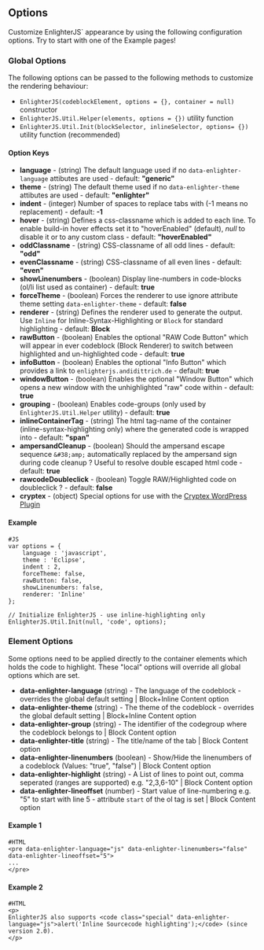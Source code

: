
Options
-------

Customize EnlighterJS` appearance by using the following configuration options. Try to start with one of the Example pages!

### Global Options ###

The following options can be passed to the following methods to customize the rendering behaviour:
* `EnlighterJS(codeblockElement, options = {}, container = null)` constructor
* `EnlighterJS.Util.Helper(elements, options = {})` utility function
* `EnlighterJS.Util.Init(blockSelector, inlineSelector, options= {})` utility function (recommended)

#### Option Keys ####
* **language** - (string) The default language used if no `data-enlighter-language` attibutes are used - default: **"generic"**
* **theme** - (string) The default theme used if no `data-enlighter-theme` attibutes are used - default: **"enlighter"**
* **indent** - (integer) Number of spaces to replace tabs with (-1 means no replacement) - default: **-1**
* **hover** - (string) Defines a css-classname which is added to each line. To enable build-in hover effects set it to "hoverEnabled" (default), *null* to disable it or to any custom class - default: **"hoverEnabled"**
* **oddClassname** - (string) CSS-classname of all odd lines - default: **"odd"**
* **evenClassname** - (string) CSS-classname of all even lines - default: **"even"**
* **showLinenumbers** - (boolean) Display line-numbers in code-blocks (ol/li list used as container) - default: **true**
* **forceTheme** - (boolean) Forces the renderer to use ignore attribute theme setting `data-enlighter-theme` - default: **false**
* **renderer** - (string) Defines the renderer used to generate the output. Use `Inline` for Inline-Syntax-Highlighting or `Block` for standard highlighting - default: **Block**
* **rawButton** - (boolean) Enables the optional "RAW Code Button" which will appear in ever codeblock (Block Renderer) to switch between highlighted and un-highlighted code - default: **true**
* **infoButton** - (boolean) Enables the optional "Info Button" which provides a link to `enlighterjs.andidittrich.de` - default: **true**
* **windowButton** - (boolean) Enables the optional "Window Button" which opens a new window with the unhighlighted  "raw" code within  - default: **true**
* **grouping** - (boolean) Enables code-groups (only used by `EnlighterJS.Util.Helper` utility) - default: **true**
* **inlineContainerTag** - (string) The html tag-name of the container (inline-syntax-highlighting only) where the generated code is wrapped into - default: **"span"**
* **ampersandCleanup** - (boolean) Should the ampersand escape sequence `&#38;amp;` automatically replaced by the ampersand sign during code cleanup ? Useful to resolve double escaped html code - default: **true**
* **rawcodeDoubleclick** - (boolean) Toggle RAW/Highlighted code on doubleclick ? - default: **false**
* **cryptex** - (object) Special options for use with the [Cryptex WordPress Plugin](https://wordpress.org/plugins/cryptex)

#### Example ####

    #JS
    var options = {
    	language : 'javascript',
    	theme : 'Eclipse',
    	indent : 2,
    	forceTheme: false,
    	rawButton: false,
    	showLinenumbers: false,
    	renderer: 'Inline'
    };
    
    // Initialize EnlighterJS - use inline-highlighting only
    EnlighterJS.Util.Init(null, 'code', options);

### Element Options ###

Some options need to be applied directly to the container elements which holds the code to highlight. These "local" options will override all global options which are set.

* **data-enlighter-language** (string) - The language of the codeblock - overrides the global default setting | Block+Inline Content option
* **data-enlighter-theme** (string) - The theme of the codeblock - overrides the global default setting | Block+Inline Content option
* **data-enlighter-group** (string) - The identifier of the codegroup where the codeblock belongs to | Block Content option
* **data-enlighter-title** (string) - The title/name of the tab | Block Content option
* **data-enlighter-linenumbers** (boolean) - Show/Hide the linenumbers of a codeblock (Values: "true", "false") | Block Content option
* **data-enlighter-highlight** (string) - A List of lines to point out, comma seperated (ranges are supported) e.g. "2,3,6-10" | Block Content option
* **data-enlighter-lineoffset** (number) - Start value of line-numbering e.g. "5" to start with line 5 - attribute `start` of the ol tag is set | Block Content option

#### Example 1 ####

    #HTML
    <pre data-enlighter-language="js" data-enlighter-linenumbers="false" data-enlighter-lineoffset="5">
    ...
    </pre>

#### Example 2 ####

    #HTML
    <p>
    EnlighterJS also supports <code class="special" data-enlighter-language="js">alert('Inline Sourcecode highlighting');</code> (since version 2.0).
    </p>
